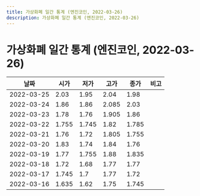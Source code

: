 ```yaml
---
title: 가상화폐 일간 통계 (엔진코인, 2022-03-26)
description: 가상화폐 일간 통계 (엔진코인, 2022-03-26)
---
```


가상화폐 일간 통계 (엔진코인, 2022-03-26)
===

|날짜|시가|저가|고가|종가|비고|
|--|--|--|--|--|--|
|2022-03-25|2.03|1.95|2.04|1.98|    |
|2022-03-24|1.86|1.86|2.085|2.03|    |
|2022-03-23|1.78|1.76|1.905|1.86|    |
|2022-03-22|1.755|1.745|1.82|1.785|    |
|2022-03-21|1.76|1.72|1.805|1.755|    |
|2022-03-20|1.83|1.74|1.84|1.76|    |
|2022-03-19|1.77|1.755|1.88|1.835|    |
|2022-03-18|1.72|1.68|1.77|1.77|    |
|2022-03-17|1.745|1.7|1.77|1.72|    |
|2022-03-16|1.635|1.62|1.75|1.745|    |
